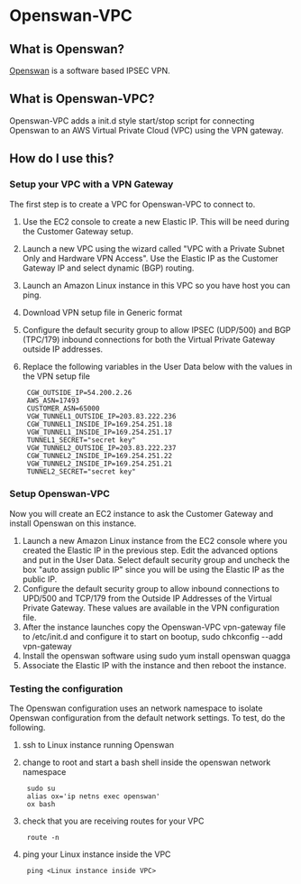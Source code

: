 # Openswan-VPC
## What is Openswan?
<a href="https://www.openswan.org/projects/openswan">Openswan</a> is a software based IPSEC VPN. 
## What is Openswan-VPC?
Openswan-VPC adds a init.d style start/stop script for connecting Openswan to an AWS Virtual Private Cloud (VPC) using the VPN gateway.

## How do I use this?
### Setup your VPC with a VPN Gateway
The first step is to create a VPC for Openswan-VPC to connect to.

1. Use the EC2 console to create a new Elastic IP. This will be need during the Customer Gateway setup.
2. Launch a new VPC using the wizard called "VPC with a Private Subnet Only and Hardware VPN Access". Use the Elastic IP as the Customer Gateway IP and select dynamic (BGP) routing.
3. Launch an Amazon Linux instance in this VPC so you have host you can ping.
4. Download VPN setup file in Generic format
5. Configure the default security group to allow IPSEC (UDP/500) and BGP (TPC/179) inbound connections for both the Virtual Private Gateway outside IP addresses.
6. Replace the following variables in the User Data below with the values in the VPN setup file

        CGW_OUTSIDE_IP=54.200.2.26
        AWS_ASN=17493
        CUSTOMER_ASN=65000
        VGW_TUNNEL1_OUTSIDE_IP=203.83.222.236
        CGW_TUNNEL1_INSIDE_IP=169.254.251.18
        VGW_TUNNEL1_INSIDE_IP=169.254.251.17
        TUNNEL1_SECRET="secret key"
        VGW_TUNNEL2_OUTSIDE_IP=203.83.222.237
        CGW_TUNNEL2_INSIDE_IP=169.254.251.22
        VGW_TUNNEL2_INSIDE_IP=169.254.251.21
        TUNNEL2_SECRET="secret key"

### Setup Openswan-VPC
Now you will create an EC2 instance to ask the Customer Gateway and install Openswan on this instance.

1. Launch a new Amazon Linux instance from the EC2 console where you created the Elastic IP in the previous step. Edit the advanced options and put in the User Data. Select default security group and uncheck the box "auto assign public IP" since you will be using the Elastic IP as the public IP.
2. Configure the default security group to allow inbound connections to UPD/500 and TCP/179 from the Outside IP Addresses of the Virtual Private Gateway. These values are available in the VPN configuration file.
3. After the instance launches copy the Openswan-VPC vpn-gateway file to /etc/init.d and configure it to start on bootup, sudo chkconfig --add vpn-gateway
4. Install the openswan software using sudo yum install openswan quagga
5. Associate the Elastic IP with the instance and then reboot the instance.

### Testing the configuration
The Openswan configuration uses an network namespace to isolate Openswan configuration from the default network settings. 
To test, do the following.

1. ssh to Linux instance running Openswan
2. change to root and start a bash shell inside the openswan network namespace

        sudo su
        alias ox='ip netns exec openswan'
        ox bash

3. check that you are receiving routes for your VPC

        route -n 

4. ping your Linux instance inside the VPC

        ping <Linux instance inside VPC>
